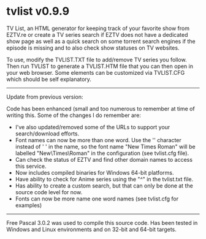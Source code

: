 # tvlist v0.9.9

TV List, an HTML generator for keeping track of your favorite show from EZTV.re or create a TV series search 
if EZTV does not have a dedicated show page as well as a quick search on some torrent search engines if the 
episode is missing and to also check show statuses on TV websites.

To use, modify the TVLIST.TXT file to add/remove TV series you follow.  Then run TVLIST to generate a 
TVLIST.HTM file that you can then open in your web browser. Some elements can be customized via TVLIST.CFG which
should be self explanatory. 

-----------------------

Update from previous version:

Code has been enhanced (small and too numerous to remember at time of writing this. Some of the changes I do
remember are:

* I've also updated/removed some of the URLs to support your search/download efforts. 
* Font names can now be more than one word. Use the '\' character instead of ' ' in the name, so the font
    name "New Times Roman" will be labelled "New\Times\Roman" in the configuration (see tvlist.cfg file).
* Can check the status of EZTV and find other domain names to access this service.
* Now includes compiled binaries for Windows 64-bit platforms.
* Have ability to check for Anime series using the "^" in the tvlist.txt file.
* Has ability to create a custom search, but that can only be done at the source code level for now.
* Fonts can now be more name one word names (see tvlist.cfg for examples)

-----------------------

Free Pascal 3.0.2 was used to compile this source code.  Has been tested in Windows and Linux environments and 
on 32-bit and 64-bit targets.
